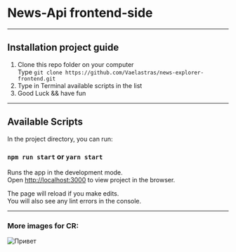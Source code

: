 # News-Api frontend-side
  
____

## Installation project guide

1. Clone this repo folder on your computer  
   Type `git clone https://github.com/Vaelastras/news-explorer-frontend.git`  
2. Type in Terminal available scripts in the list
3. Good Luck && have fun

---

## Available Scripts

In the project directory, you can run:

### `npm run start` or `уarn start`

Runs the app in the development mode.\
Open [http://localhost:3000](http://localhost:3000) to view project in the browser.

The page will reload if you make edits.\
You will also see any lint errors in the console.

-----
### More images for CR: 

![Привет](https://sun1-47.userapi.com/yNksnR3UxwT15oUQhIgq8S43c7F0NqIHuQM26A/fJDO0KVL4eQ.jpg)
